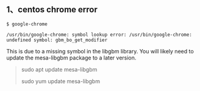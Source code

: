 ## 1、centos chrome error

```shell
$ google-chrome

/usr/bin/google-chrome: symbol lookup error: /usr/bin/google-chrome: undefined symbol: gbm_bo_get_modifier
```
This is due to a missing symbol in the libgbm library. You will likely need to update the mesa-libgbm package to a later version.
>sudo apt update mesa-libgbm
>
>sudo yum update mesa-libgbm
